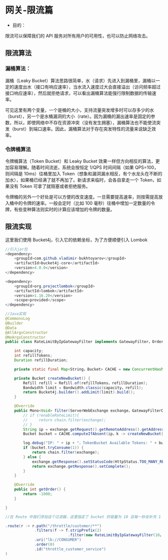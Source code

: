 # 网关-限流篇
* 目的：

限流可以保障我们的 API 服务对所有用户的可用性，也可以防止网络攻击。

## 限流算法
### 漏桶算法： 
漏桶（Leaky Bucket）算法思路很简单，水（请求）先进入到漏桶里，漏桶以一定的速度出水（接口有响应速率），当水流入速度过大会直接溢出（访问频率超过接口响应速率），然后就拒绝请求，可以看出漏桶算法能强行限制数据的传输速率。

可见这里有两个变量，一个是桶的大小，支持流量突发增多时可以存多少的水（burst），另一个是水桶漏洞的大小（rate）。因为漏桶的漏出速率是固定的参数，所以，即使网络中不存在资源冲突（没有发生拥塞），漏桶算法也不能使流突发（burst）到端口速率。因此，漏桶算法对于存在突发特性的流量来说缺乏效率。
### 令牌桶算法

令牌桶算法（Token Bucket）和 Leaky Bucket 效果一样但方向相反的算法，更加容易理解。随着时间流逝，系统会按恒定 1/QPS 时间间隔（如果 QPS=100，则间隔是 10ms）往桶里加入 Token（想象和漏洞漏水相反，有个水龙头在不断的加水），如果桶已经满了就不再加了。新请求来临时，会各自拿走一个 Token，如果没有 Token 可拿了就阻塞或者拒绝服务。

令牌桶的另外一个好处是可以方便的改变速度。一旦需要提高速率，则按需提高放入桶中的令牌的速率。一般会定时（比如 100 毫秒）往桶中增加一定数量的令牌，有些变种算法则实时的计算应该增加的令牌的数量。

## 限流实现

这里我们使用 Bucket4j，引入它的依赖坐标，为了方便顺便引入 Lombok
```java
//引入jar包
<dependency>
    <groupId>com.github.vladimir-bukhtoyarov</groupId>
    <artifactId>bucket4j-core</artifactId>
    <version>4.0.0</version>
</dependency>

<dependency>
    <groupId>org.projectlombok</groupId>
    <artifactId>lombok</artifactId>
    <version>1.16.20</version>
    <scope>provided</scope>
</dependency>

//Java实现
@CommonsLog
@Builder
@Data
@AllArgsConstructor
@NoArgsConstructor
public class RateLimitByIpGatewayFilter implements GatewayFilter，Ordered {

    int capacity;
    int refillTokens;
    Duration refillDuration;

    private static final Map<String，Bucket> CACHE = new ConcurrentHashMap<>();

    private Bucket createNewBucket() {
        Refill refill = Refill.of(refillTokens，refillDuration);
        Bandwidth limit = Bandwidth.classic(capacity，refill);
        return Bucket4j.builder().addLimit(limit).build();
    }

    @Override
    public Mono<Void> filter(ServerWebExchange exchange，GatewayFilterChain chain) {
        // if (!enableRateLimit){
        //     return chain.filter(exchange);
        // }
        String ip = exchange.getRequest().getRemoteAddress().getAddress().getHostAddress();
        Bucket bucket = CACHE.computeIfAbsent(ip，k -> createNewBucket());

        log.debug("IP: " + ip + "，TokenBucket Available Tokens: " + bucket.getAvailableTokens());
        if (bucket.tryConsume(1)) {
            return chain.filter(exchange);
        } else {
            exchange.getResponse().setStatusCode(HttpStatus.TOO_MANY_REQUESTS);
            return exchange.getResponse().setComplete();
        }
    }

    @Override
    public int getOrder() {
        return -1000;
    }

}

//在 Route 中我们添加这个过滤器，这里指定了 bucket 的容量为 10 且每一秒会补充 1 个 Token。

.route(r -> r.path("/throttle/customer/**")
             .filters(f -> f.stripPrefix(2)
                            .filter(new RateLimitByIpGatewayFilter(10，1，Duration.ofSeconds(1))))
             .uri("lb://CONSUMER")
             .order(0)
             .id("throttle_customer_service")
)
```






